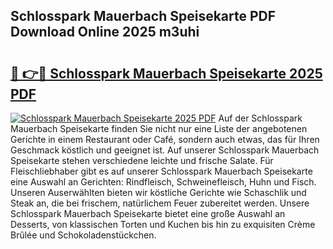 ## Schlosspark Mauerbach Speisekarte PDF Download Online 2025 m3uhi

# <h2><a href="http://gc8w14h.nevu.top/?p=Schlosspark+Mauerbach+Speisekarte">🔗 👉🔴 Schlosspark Mauerbach Speisekarte 2025 PDF</a></h2>

[![Schlosspark Mauerbach Speisekarte 2025 PDF](https://i.imgur.com/dBaPXMq.png)](http://gc8w14h.nevu.top/?p=Schlosspark+Mauerbach+Speisekarte)
Auf der Schlosspark Mauerbach Speisekarte finden Sie nicht nur eine Liste der angebotenen Gerichte in einem Restaurant oder Café, sondern auch etwas, das für Ihren Geschmack köstlich und geeignet ist. Auf unserer Schlosspark Mauerbach Speisekarte stehen verschiedene leichte und frische Salate. Für Fleischliebhaber gibt es auf unserer Schlosspark Mauerbach Speisekarte eine Auswahl an Gerichten: Rindfleisch, Schweinefleisch, Huhn und Fisch. Unseren Auserwählten bieten wir köstliche Gerichte wie Schaschlik und Steak an, die bei frischem, natürlichem Feuer zubereitet werden. Unsere Schlosspark Mauerbach Speisekarte bietet eine große Auswahl an Desserts, von klassischen Torten und Kuchen bis hin zu exquisiten Crème Brûlée und Schokoladenstückchen.
